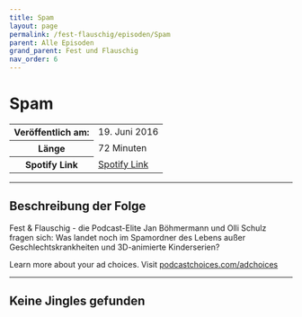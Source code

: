 ```yaml
---
title: Spam
layout: page
permalink: /fest-flauschig/episoden/Spam
parent: Alle Episoden
grand_parent: Fest und Flauschig
nav_order: 6
---
```


# Spam
<table class="resp-table dcf-table dcf-table-responsive dcf-table-bordered dcf-table-striped dcf-w-100%">
                    <tbody>
                        <tr>
                            <th scope="row">Veröffentlich am:</th>
                            <td data-label="Veröffentlich am:">19. Juni 2016</td>
                        </tr>
                        <tr>
                            <th scope="row">Länge </th>
                            <td data-label="Länge ">72 Minuten</td>
                        </tr><tr>
                                <th scope="row">Spotify Link</th>
                                <td data-label="Spotify Link"><a href="https://open.spotify.com/episode/4VGGH5YoSFzfJ6kXcvaQMh">Spotify Link</a></td>
                            </tr></tbody>
                </table>

***

## Beschreibung der Folge

<div>
Fest &amp; Flauschig - die Podcast-Elite Jan Böhmermann und Olli Schulz fragen sich: Was landet noch im Spamordner des Lebens außer Geschlechtskrankheiten und 3D-animierte Kinderserien?<p> </p><p>Learn more about your ad choices. Visit <a href="https://podcastchoices.com/adchoices">podcastchoices.com/adchoices</a></p>  
</div>

***

## Keine Jingles gefunden
